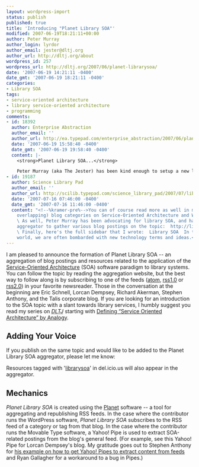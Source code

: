 ```yaml
---
layout: wordpress-import
status: publish
published: true
title: 'Introducing "Planet Library SOA"'
modified: 2007-06-19T18:21:11+00:00
author: Peter Murray
author_login: lyrdor
author_email: jester@dltj.org
author_url: http://dltj.org/about
wordpress_id: 257
wordpress_url: http://dltj.org/2007/06/planet-librarysoa/
date: '2007-06-19 14:21:11 -0400'
date_gmt: '2007-06-19 18:21:11 -0400'
categories:
- Library SOA
tags:
- service-oriented architecture
- library service-oriented architecture
- programming
comments:
- id: 18392
  author: Enterprise Abstraction
  author_email: ''
  author_url: http://ea.typepad.com/enterprise_abstraction/2007/06/planet_library_.html
  date: '2007-06-19 15:58:40 -0400'
  date_gmt: '2007-06-19 19:58:40 -0400'
  content: |-
    <strong>Planet Library SOA...</strong>

    Peter Murray (aka The Jester) has been kind enough to setup a new library SOA aggregation at Planet Library SOA. So, you growing masses of library architecture enthusiasts, please feel free to converge there and slurp from the fountain of library SOAne...
- id: 19187
  author: Science Library Pad
  author_email: ''
  author_url: http://scilib.typepad.com/science_library_pad/2007/07/library-journal.html
  date: '2007-07-16 07:46:00 -0400'
  date_gmt: '2007-07-16 11:46:00 -0400'
  content: "<!--%kramer-pre%-->You can of course read more as well in my (sometimes
    overlapping) blog categories on Service-Oriented Architecture and Web Services.
    \ As well, Peter Murray has been advocating for library SOA, and has set up an
    aggregator to gather various blog postings on the topic:  http://librarysoa.dltj.org/
    \ Finally, here's the full sidebar that I wrote:  Library SOA  In the library
    world, we are often bombarded with new technology terms and ideas.<!--%kramer-post%-->"
---
```

<p>I am pleased to announce the formation of Planet Library SOA -- an aggregation of blog postings and resources related to the application of the <a href="http://en.wikipedia.org/wiki/Service-oriented_architecture" title="Wikipedia entry on Service-Oriented Architecture">Service-Oriented Architecture</a> (SOA) software paradigm to library systems.  You can follow the topic by <span class="removed_link" title="http://librarysoa.dltj.org/">reading the aggregation website</span>, but the best way to follow along is by subscribing to one of the feeds (<a href="http://librarysoa.dltj.org/atom.xml">atom</a>, <a href="http://librarysoa.dltj.org/rss10.xml">rss1.0</a> or <a href="http://librarysoa.dltj.org/rss20.xml">rss2.0</a>) in your favorite newsreader.  Those in the conversation at the beginning are Eric Schnell, Lorcan Dempsey, Richard Akerman, Stephen Anthony, and the Talis corporate blog.  If you are looking for an introduction to the SOA topic with a slant towards library services, I humbly suggest you read my series on <acronym title="Disruptive Library Technology Jester"><i>DLTJ</i></acronym> starting with <a href="/article/defining-soa-by-analogy/">Defining &ldquo;Service Oriented Architecture&rdquo; by Analogy</a>.<br />
<!--break--></p>
<h2>Adding Your Voice</h2>
<p>If you publish on the same topic and would like to be added to the Planet Library SOA aggregator, please let me know:<br />
<!--cforms2--></p>
<p>Resources tagged with '<a href="http://del.icio.us/tag/librarysoa" title="Pages tagged with &amp;quot;librarysoa&amp;quot; on del.icio.us">librarysoa</a>' in del.icio.us will also appear in the aggregator.</p>
<h2>Mechanics</h2>
<p><i>Planet Library SOA</i> is created using the <a href="http://www.planetplanet.org/" title="Planet Feed Reader">Planet</a> software -- a tool for aggregating and republishing RSS feeds.  In the case where the contributor runs the WordPress software, <i>Planet Library SOA</i> subscribes to the RSS feed of a category or tag from that blog.  In the case where the contributor runs the Movable Type software, a Yahoo! Pipe is used to extract SOA-related postings from the blog's general feed.  (For example, see this <span class="removed_link" title="http://pipes.yahoo.com/pipes/pipe.edit?_id=rtYodYEe3BG6g7sVJhOy0Q">Yahoo! Pipe for Lorcan Dempsey's blog</span>.  My gratitude goes out to Stephen Anthony for <a href="http://ea.typepad.com/enterprise_abstraction/2007/06/yahoo_pipes.html" title="Enterprise Abstraction: Yahoo Pipes">his example on how to get Yahoo! Pipes to extract content from feeds</a> and Ryan Gallagher for <span class="removed_link" title="http://discuss.pipes.yahoo.com/Message_Boards_for_Pipes/threadview?m=tm&amp;bn=pip-DeveloperHelp&amp;tid=905&amp;mid=1632&amp;tof=2&amp;rt=2&amp;frt=2&amp;off=1">a workaround</span> to <span class="removed_link" title="http://discuss.pipes.yahoo.com/Message_Boards_for_Pipes/threadview?m=tm&amp;bn=pip-DeveloperHelp&amp;tid=905&amp;mid=1332&amp;tof=2&amp;rt=2&amp;frt=2&amp;off=1">a bug in Pipes</span>.)</p>
